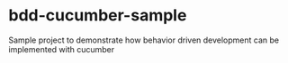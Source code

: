 # bdd-cucumber-sample
Sample project to demonstrate how behavior driven development can be implemented with cucumber
